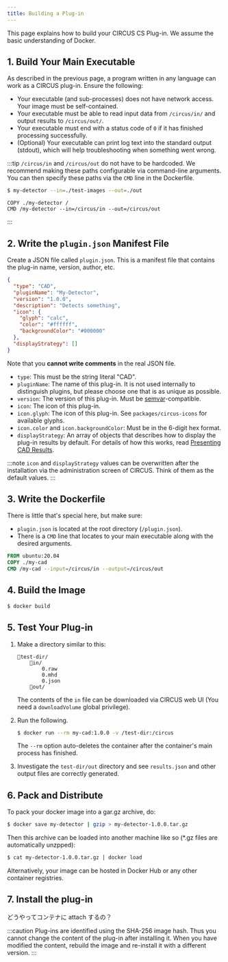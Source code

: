 ```yaml
---
title: Building a Plug-in
---
```


This page explains how to build your CIRCUS CS Plug-in. We assume the basic understanding of Docker.

## 1. Build Your Main Executable

As described in the previous page, a program written in any language can work as a CIRCUS plug-in. Ensure the following:

- Your executable (and sub-processes) does not have network access. Your image must be self-contained.
- Your executable must be able to read input data from `/circus/in/` and output results to `/circus/out/`.
- Your executable must end with a status code of `0` if it has finished processing successfully.
- (Optional) Your executable can print log text into the standard output (stdout), which will help troubleshooting when something went wrong.

:::tip
`/circus/in` and `/circus/out` do not have to be hardcoded. We recommend making these paths configurable via command-line arguments. You can then specify these paths via the `CMD` line in the Dockerfile.

```bash title="During the development..."
$ my-detector --in=./test-images --out=./out
```

```docker title="Dockerfile"
COPY ./my-detector /
CMD /my-detector --in=/circus/in --out=/circus/out
```

:::

## 2. Write the `plugin.json` Manifest File

Create a JSON file called `plugin.json`. This is a manifest file that contains the plug-in name, version, author, etc.

```json title="plugin.json"
{
  "type": "CAD",
  "pluginName": "My-Detector",
  "version": "1.0.0",
  "description": "Detects something",
  "icon": {
    "glyph": "calc",
    "color": "#ffffff",
    "backgroundColor": "#000000"
  },
  "displayStrategy": []
}
```

Note that you **cannot write comments** in the real JSON file.

- `type`: This must be the string literal "CAD".
- `pluginName`: The name of this plug-in. It is not used internally to distinguish plugins, but please choose one that is as unique as possible.
- `version`: The version of this plug-in. Must be [semvar](https://semver.org/)-compatible.
- `icon`: The icon of this plug-in.
- `icon.glyph`: The icon of this plug-in. See `packages/circus-icons` for available glyphs.
- `icon.color` and `icon.backgroundColor`: Must be in the 6-digit hex format.
- `displayStrategy`: An array of objects that describes how to display the plug-in results by default. For details of how this works, read [Presenting CAD Results](./result-display.md).

:::note
`icon` and `displayStrategy` values can be overwritten after the installation via the administration screen of CIRCUS. Think of them as the default values.
:::

## 3. Write the Dockerfile

There is little that's special here, but make sure:

- `plugin.json` is located at the root directory (`/plugin.json`).
- There is a `CMD` line that locates to your main executable along with the desired arguments.

```dockerfile
FROM ubuntu:20.04
COPY ./my-cad
CMD /my-cad --input=/circus/in --output=/circus/out
```

## 4. Build the Image

```bash
$ docker build
```

## 5. Test Your Plug-in

1. Make a directory similar to this:

   ```
   📂test-dir/
       📂in/
           0.raw
           0.mhd
           0.json
       📂out/
   ```

   The contents of the `in` file can be downloaded via CIRCUS web UI (You need a `downloadVolume` global privilege).

2. Run the following.

   ```bash
   $ docker run --rm my-cad:1.0.0 -v /test-dir:/circus
   ```

   The `--rm` option auto-deletes the container after the container's main process has finished.

3. Investigate the `test-dir/out` directory and see `results.json` and other output files are correctly generated.

## 6. Pack and Distribute

To pack your docker image into a gar.gz archive, do:

```bash
$ docker save my-detector | gzip > my-detector-1.0.0.tar.gz
```

Then this archive can be loaded into another machine like so (\*.gz files are automatically unzpped):

```bash
$ cat my-detector-1.0.0.tar.gz | docker load
```

Alternatively, your image can be hosted in Docker Hub or any other container registries.

## 7. Install the plug-in

どうやってコンテナに attach するの？

:::caution
Plug-ins are identified using the SHA-256 image hash. Thus you cannot change the content of the plug-in after installing it. When you have modified the content, rebuild the image and re-install it with a different version.
:::
